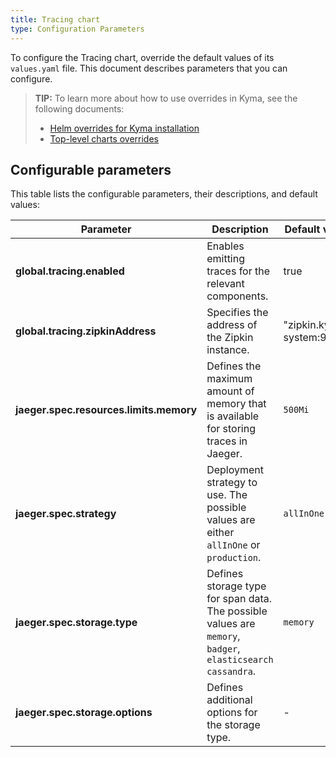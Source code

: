 ```yaml
---
title: Tracing chart
type: Configuration Parameters
---
```


To configure the Tracing chart, override the default values of its `values.yaml` file. This document describes parameters that you can configure.

>**TIP:** To learn more about how to use overrides in Kyma, see the following documents:
>* [Helm overrides for Kyma installation](/root/kyma/#configuration-helm-overrides-for-kyma-installation)
>* [Top-level charts overrides](/root/kyma/#configuration-helm-overrides-for-kyma-installation-top-level-charts-overrides)

## Configurable parameters

This table lists the configurable parameters, their descriptions, and default values:

| Parameter | Description | Default value |
|-----------|-------------|---------------|
| **global.tracing.enabled** | Enables emitting traces for the relevant components. | true |
| **global.tracing.zipkinAddress** | Specifies the address of the Zipkin instance. | "zipkin.kyma-system:9411" |
| **jaeger.spec.resources.limits.memory** | Defines the maximum amount of memory that is available for storing traces in Jaeger. | `500Mi` |
| **jaeger.spec.strategy** | Deployment strategy to use. The possible values are either `allInOne` or `production`. | `allInOne` |
| **jaeger.spec.storage.type** | Defines storage type for span data. The possible values are `memory`, `badger`, `elasticsearch` `cassandra`. | `memory` |
| **jaeger.spec.storage.options** | Defines additional options for the storage type. | - |


